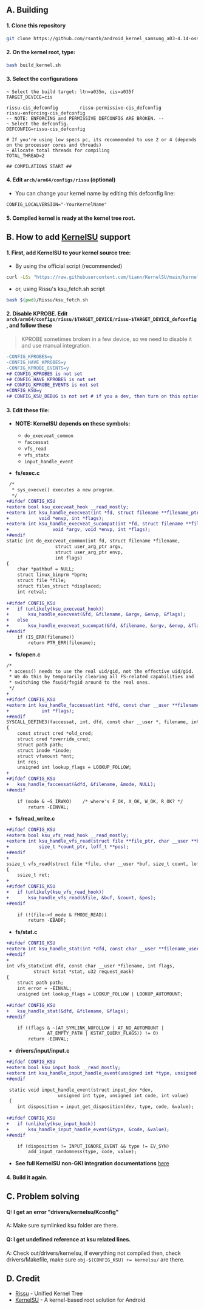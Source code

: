 ## A. Building
#### 1. Clone this repository
```sh
git clone https://github.com/rsuntk/android_kernel_samsung_a03-4.14-oss.git a03_kernel && cd a03_kernel
```
#### 2. On the kernel root, type:
```sh
bash build_kernel.sh
```
#### 3. Select the configurations
```
~ Select the build target: ltn=a035m, cis=a035f
TARGET_DEVICE=cis

rissu-cis_defconfig	       rissu-permissive-cis_defconfig
rissu-enforcing-cis_defconfig
-- NOTE: ENFORCING and PERMISSIVE DEFCONFIG ARE BROKEN. --
~ Select the defconfig.
DEFCONFIG=rissu-cis_defconfig

# If you're using low specs pc, its recommended to use 2 or 4 (depends on the processor cores and threads)
~ Allocate total threads for compiling
TOTAL_THREAD=2

## COMPILATIONS START ##
```
#### 4. Edit `arch/arm64/configs/rissu` (optional)
- You can change your kernel name by editing this defconfig line:
```
CONFIG_LOCALVERSION="-YourKernelName"
```
#### 5. Compiled kernel is ready at the kernel tree root.
## B. How to add [KernelSU](https://kernelsu.org) support
#### 1. First, add KernelSU to your kernel source tree:
- By using the official script (recommended)
```sh
curl -LSs "https://raw.githubusercontent.com/tiann/KernelSU/main/kernel/setup.sh" | bash -
```
- or, using Rissu's ksu_fetch.sh script
```sh
bash $(pwd)/Rissu/ksu_fetch.sh
```
#### 2. Disable KPROBE. Edit ```arch/arm64/configs/rissu/$TARGET_DEVICE/rissu-$TARGET_DEVICE_defconfig```, and follow these
> KPROBE sometimes broken in a few device, so we need to disable it and use manual integration.

```diff
-CONFIG_KPROBES=y
-CONFIG_HAVE_KPROBES=y
-CONFIG_KPROBE_EVENTS=y
+# CONFIG_KPROBES is not set
+# CONFIG_HAVE_KPROBES is not set
+# CONFIG_KPROBE_EVENTS is not set
+CONFIG_KSU=y
+# CONFIG_KSU_DEBUG is not set # if you a dev, then turn on this option for KernelSU debugging.
```
#### 3. Edit these file:
- **NOTE: KernelSU depends on these symbols:**
	- ```do_execveat_common```
	- ```faccessat```
	- ```vfs_read```
	- ```vfs_statx```
	- ```input_handle_event```

- **fs/exec.c**
```diff
 /*
  * sys_execve() executes a new program.
  */
+#ifdef CONFIG_KSU
+extern bool ksu_execveat_hook __read_mostly;
+extern int ksu_handle_execveat(int *fd, struct filename **filename_ptr, void *argv,
+			void *envp, int *flags);
+extern int ksu_handle_execveat_sucompat(int *fd, struct filename **filename_ptr,
+				 void *argv, void *envp, int *flags);
+#endif
static int do_execveat_common(int fd, struct filename *filename,
			      struct user_arg_ptr argv,
			      struct user_arg_ptr envp,
			      int flags)
{
	char *pathbuf = NULL;
	struct linux_binprm *bprm;
	struct file *file;
 	struct files_struct *displaced;
 	int retval;
 
+#ifdef CONFIG_KSU
+	if (unlikely(ksu_execveat_hook))
+		ksu_handle_execveat(&fd, &filename, &argv, &envp, &flags);
+	else
+		ksu_handle_execveat_sucompat(&fd, &filename, &argv, &envp, &flags);
+#endif
 	if (IS_ERR(filename))
 		return PTR_ERR(filename);
```
- **fs/open.c**
```diff
/*
 * access() needs to use the real uid/gid, not the effective uid/gid.
 * We do this by temporarily clearing all FS-related capabilities and
 * switching the fsuid/fsgid around to the real ones.
 */
+
+#ifdef CONFIG_KSU
+extern int ksu_handle_faccessat(int *dfd, const char __user **filename_user, int *mode,
+			 int *flags);
+#endif
SYSCALL_DEFINE3(faccessat, int, dfd, const char __user *, filename, int, mode)
{
 	const struct cred *old_cred;
	struct cred *override_cred;
	struct path path;
	struct inode *inode;
 	struct vfsmount *mnt;
 	int res;
 	unsigned int lookup_flags = LOOKUP_FOLLOW;
+	
+#ifdef CONFIG_KSU
+	ksu_handle_faccessat(&dfd, &filename, &mode, NULL);
+#endif
 
 	if (mode & ~S_IRWXO)	/* where's F_OK, X_OK, W_OK, R_OK? */
 		return -EINVAL;
```
- **fs/read_write.c**
```diff
+#ifdef CONFIG_KSU
+extern bool ksu_vfs_read_hook __read_mostly;
+extern int ksu_handle_vfs_read(struct file **file_ptr, char __user **buf_ptr,
+			size_t *count_ptr, loff_t **pos);
+#endif
+
ssize_t vfs_read(struct file *file, char __user *buf, size_t count, loff_t *pos)
{
 	ssize_t ret;
+	
+#ifdef CONFIG_KSU 
+	if (unlikely(ksu_vfs_read_hook))
+		ksu_handle_vfs_read(&file, &buf, &count, &pos);
+#endif
 
 	if (!(file->f_mode & FMODE_READ))
 		return -EBADF;
```
- **fs/stat.c**
```diff
+#ifdef CONFIG_KSU
+extern int ksu_handle_stat(int *dfd, const char __user **filename_user, int *flags);
+#endif
+
int vfs_statx(int dfd, const char __user *filename, int flags,
	      struct kstat *stat, u32 request_mask)
{
	struct path path;
 	int error = -EINVAL;
 	unsigned int lookup_flags = LOOKUP_FOLLOW | LOOKUP_AUTOMOUNT;
 
+#ifdef CONFIG_KSU
+	ksu_handle_stat(&dfd, &filename, &flags);
+#endif

 	if ((flags & ~(AT_SYMLINK_NOFOLLOW | AT_NO_AUTOMOUNT |
 		       AT_EMPTY_PATH | KSTAT_QUERY_FLAGS)) != 0)
 		return -EINVAL;
```
- **drivers/input/input.c**
```diff
+#ifdef CONFIG_KSU
+extern bool ksu_input_hook __read_mostly;
+extern int ksu_handle_input_handle_event(unsigned int *type, unsigned int *code, int *value);
+#endif

 static void input_handle_event(struct input_dev *dev,
 			       unsigned int type, unsigned int code, int value)
 {
	int disposition = input_get_disposition(dev, type, code, &value);
	
+#ifdef CONFIG_KSU
+	if (unlikely(ksu_input_hook))
+		ksu_handle_input_handle_event(&type, &code, &value);
+#endif

 	if (disposition != INPUT_IGNORE_EVENT && type != EV_SYN)
 		add_input_randomness(type, code, value);
```
- **See full KernelSU non-GKI integration documentations** [here](https://kernelsu.org/guide/how-to-integrate-for-non-gki.html)

#### 4. Build it again.

## C. Problem solving
#### Q: I get an error "drivers/kernelsu/Kconfig"
A: Make sure symlinked ksu folder are there.

#### Q: I get undefined reference at ksu related lines.
A: Check out/drivers/kernelsu, if everything not compiled then, check drivers/Makefile, make sure ```obj-$(CONFIG_KSU) += kernelsu/``` are there.
## D. Credit
- [Rissu](https://github.com/rsuntk) - Unified Kernel Tree
- [KernelSU](https://kernelsu.org) - A kernel-based root solution for Android

